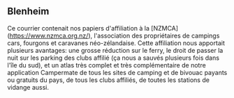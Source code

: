 ## Blenheim

Ce courrier contenait nos papiers d'affiliation à la [NZMCA] (https://www.nzmca.org.nz/), l'association des propriétaires de campings cars, fourgons et caravanes néo-zélandaise. Cette affiliation nous apportait plusieurs avantages: une grosse réduction sur le ferry, le droit de passer la nuit sur les parking des clubs affilié (ça nous a sauvés plusieurs fois dans l'île du sud), et un atlas très complet et très complémentaire de notre application Campermate de tous les sites de camping et de bivouac payants ou gratuits du pays, de tous les clubs affiliés, de toutes les stations de vidange aussi. 